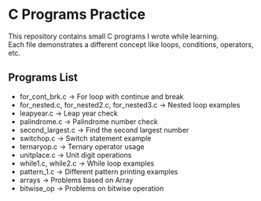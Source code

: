 # C Programs Practice

This repository contains small C programs I wrote while learning.  
Each file demonstrates a different concept like loops, conditions, operators, etc.  

## Programs List
- for_cont_brk.c → For loop with continue and break
- for_nested.c, for_nested2.c, for_nested3.c → Nested loop examples
- leapyear.c → Leap year check
- palindrome.c → Palindrome number check
- second_largest.c → Find the second largest number
- switchop.c → Switch statement example
- ternaryop.c → Ternary operator usage
- unitplace.c → Unit digit operations
- while1.c, while2.c → While loop examples
- pattern_1.c → Different pattern printing examples
- arrays → Problems based on Array
- bitwise_op → Problems on bitwise operation

